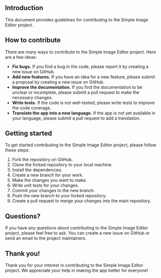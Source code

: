 
## Introduction

This document provides guidelines for contributing to the Simple Image Editor project.

## How to contribute

There are many ways to contribute to the Simple Image Editor project. Here are a few ideas:

* **Fix bugs.** If you find a bug in the code, please report it by creating a new issue on GitHub.
* **Add new features.** If you have an idea for a new feature, please submit a proposal by creating a new issue on GitHub.
* **Improve the documentation.** If you find the documentation to be unclear or incomplete, please submit a pull request to make the necessary changes.
* **Write tests.** If the code is not well-tested, please write tests to improve the code coverage.
* **Translate the app into a new language.** If the app is not yet available in your language, please submit a pull request to add a translation.

## Getting started

To get started contributing to the Simple Image Editor project, please follow these steps:

1. Fork the repository on GitHub.
2. Clone the forked repository to your local machine.
3. Install the dependencies.
4. Create a new branch for your work.
5. Make the changes you want to make.
6. Write unit tests for your changes.
7. Commit your changes to the new branch.
8. Push the new branch to your forked repository.
9. Create a pull request to merge your changes into the main repository.

## Questions?

If you have any questions about contributing to the Simple Image Editor project, please feel free to ask. You can create a new issue on GitHub or send an email to the project maintainers.

## Thank you!

Thank you for your interest in contributing to the Simple Image Editor project. We appreciate your help in making the app better for everyone!
